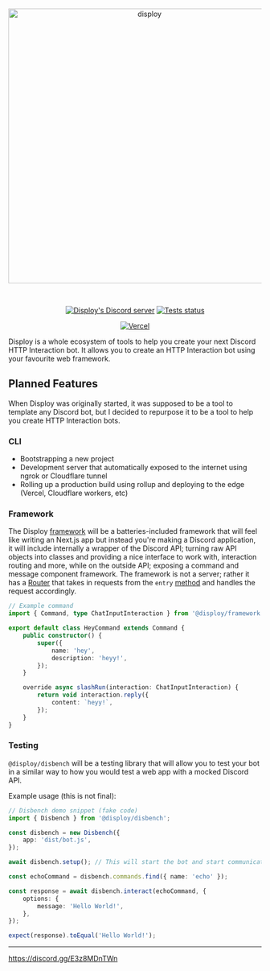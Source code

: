 <div align="center">
	<br />
	<p>
		<a href="https://disploy.dev"><img src="https://disploy.dev/img/banner.png" alt="disploy" width="546" /></a>
	</p>
	<br />
	<p>
		<a href="https://discord.gg/E3z8MDnTWn"><img src="https://img.shields.io/discord/901426442242498650?color=5865F2&logo=discord&logoColor=white" alt="Disploy's Discord server" /></a>
		<a href="https://github.com/disploy/Disploy/actions"><img src="https://github.com/Disploy/disploy/actions/workflows/tests.yml/badge.svg" alt="Tests status" /></a>
	</p>
	<p>
		<a href="https://vercel.com/?utm_source=disploy&utm_campaign=oss"><img src="https://www.datocms-assets.com/31049/1618983297-powered-by-vercel.svg" alt="Vercel" /></a>
	</p>
</div>

Disploy is a whole ecosystem of tools to help you create your next Discord HTTP Interaction bot. It allows you to create an HTTP Interaction bot using your favourite web framework.

## Planned Features

When Disploy was originally started, it was supposed to be a tool to template any Discord bot, but I decided to repurpose it to be a tool to help you create HTTP Interaction bots.

### CLI

- Bootstrapping a new project
- Development server that automatically exposed to the internet using ngrok or Cloudflare tunnel
- Rolling up a production build using rollup and deploying to the edge (Vercel, Cloudflare workers, etc)

### Framework

The Disploy [framework](/docs/Documentation/framework) will be a batteries-included framework that will feel like writing an Next.js app but instead you're making a Discord application, it will include internally a wrapper of the Discord API; turning raw API objects into classes and providing a nice interface to work with, interaction routing and more, while on the outside API; exposing a command and message component framework. The framework is not a server; rather it has a [Router](/docs/Documentation/framework/classes/Router) that takes in requests from the `entry` [method](/docs/Documentation/framework/classes/Router#entry) and handles the request accordingly.

```ts
// Example command
import { Command, type ChatInputInteraction } from '@disploy/framework';

export default class HeyCommand extends Command {
	public constructor() {
		super({
			name: 'hey',
			description: 'heyy!',
		});
	}

	override async slashRun(interaction: ChatInputInteraction) {
		return void interaction.reply({
			content: `heyy!`,
		});
	}
}
```

### Testing

`@disploy/disbench` will be a testing library that will allow you to test your bot in a similar way to how you would test a web app with a mocked Discord API.

Example usage (this is not final):

```ts
// Disbench demo snippet (fake code)
import { Disbench } from '@disploy/disbench';

const disbench = new Disbench({
	app: 'dist/bot.js',
});

await disbench.setup(); // This will start the bot and start communicating with the framework to "deploy" commands to the mocked API

const echoCommand = disbench.commands.find({ name: 'echo' });

const response = await disbench.interact(echoCommand, {
	options: {
		message: 'Hello World!',
	},
});

expect(response).toEqual('Hello World!');
```

---

https://discord.gg/E3z8MDnTWn
